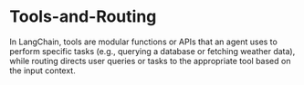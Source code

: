 # Tools-and-Routing
In LangChain, tools are modular functions or APIs that an agent uses to perform specific tasks (e.g., querying a database or fetching weather data), while routing directs user queries or tasks to the appropriate tool based on the input context.
